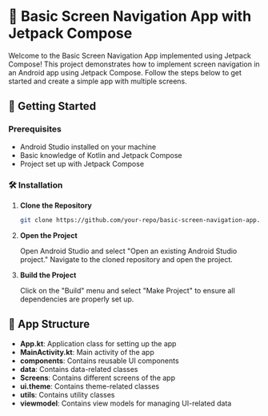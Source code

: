 # 📱 Basic Screen Navigation App with Jetpack Compose

Welcome to the Basic Screen Navigation App implemented using Jetpack Compose! This project demonstrates how to implement screen navigation in an Android app using Jetpack Compose. Follow the steps below to get started and create a simple app with multiple screens.

## 🚀 Getting Started

### Prerequisites

- Android Studio installed on your machine
- Basic knowledge of Kotlin and Jetpack Compose
- Project set up with Jetpack Compose

### 🛠️ Installation

1. **Clone the Repository**

    ```bash
    git clone https://github.com/your-repo/basic-screen-navigation-app.git
    ```

2. **Open the Project**

   Open Android Studio and select "Open an existing Android Studio project." Navigate to the cloned repository and open the project.

3. **Build the Project**

   Click on the "Build" menu and select "Make Project" to ensure all dependencies are properly set up.

## 📱 App Structure

- **App.kt**: Application class for setting up the app
- **MainActivity.kt**: Main activity of the app
- **components**: Contains reusable UI components
- **data**: Contains data-related classes
- **Screens**: Contains different screens of the app
- **ui.theme**: Contains theme-related classes
- **utils**: Contains utility classes
- **viewmodel**: Contains view models for managing UI-related data

